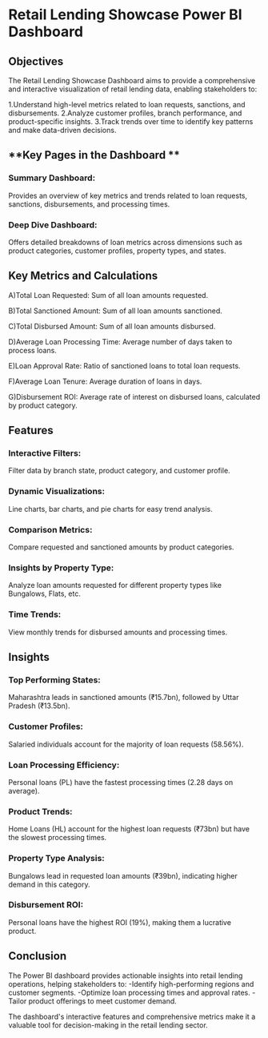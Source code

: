# **Retail Lending Showcase Power BI Dashboard**

## **Objectives**

The Retail Lending Showcase Dashboard aims to provide a comprehensive and interactive visualization of retail lending data, enabling stakeholders to:

1.Understand high-level metrics related to loan requests, sanctions, and disbursements.
2.Analyze customer profiles, branch performance, and product-specific insights.
3.Track trends over time to identify key patterns and make data-driven decisions.

## **Key Pages in the Dashboard **

### **Summary Dashboard**:

Provides an overview of key metrics and trends related to loan requests, sanctions, disbursements, and processing times.

### **Deep Dive Dashboard**:

Offers detailed breakdowns of loan metrics across dimensions such as product categories, customer profiles, property types, and states.

## **Key Metrics and Calculations**

A)Total Loan Requested: Sum of all loan amounts requested.

B)Total Sanctioned Amount: Sum of all loan amounts sanctioned.

C)Total Disbursed Amount: Sum of all loan amounts disbursed.

D)Average Loan Processing Time: Average number of days taken to process loans.

E)Loan Approval Rate: Ratio of sanctioned loans to total loan requests.

F)Average Loan Tenure: Average duration of loans in days.

G)Disbursement ROI: Average rate of interest on disbursed loans, calculated by product category.

## **Features**

### **Interactive Filters**:

Filter data by branch state, product category, and customer profile.

### **Dynamic Visualizations**:

Line charts, bar charts, and pie charts for easy trend analysis.

### **Comparison Metrics**:

Compare requested and sanctioned amounts by product categories.

### **Insights by Property Type**:

Analyze loan amounts requested for different property types like Bungalows, Flats, etc.

### **Time Trends**:

View monthly trends for disbursed amounts and processing times.

## **Insights**

### **Top Performing States**:
Maharashtra leads in sanctioned amounts (₹15.7bn), followed by Uttar Pradesh (₹13.5bn).

### **Customer Profiles**:
Salaried individuals account for the majority of loan requests (58.56%).

### **Loan Processing Efficiency**:
Personal loans (PL) have the fastest processing times (2.28 days on average).

### **Product Trends**:
Home Loans (HL) account for the highest loan requests (₹73bn) but have the slowest processing times.

### **Property Type Analysis**:
Bungalows lead in requested loan amounts (₹39bn), indicating higher demand in this category.

### **Disbursement ROI**:

Personal loans have the highest ROI (19%), making them a lucrative product.

## **Conclusion**

The Power BI dashboard provides actionable insights into retail lending operations, helping stakeholders to:
-Identify high-performing regions and customer segments.
-Optimize loan processing times and approval rates.
-Tailor product offerings to meet customer demand.

The dashboard's interactive features and comprehensive metrics make it a valuable tool for decision-making in the retail lending sector.

